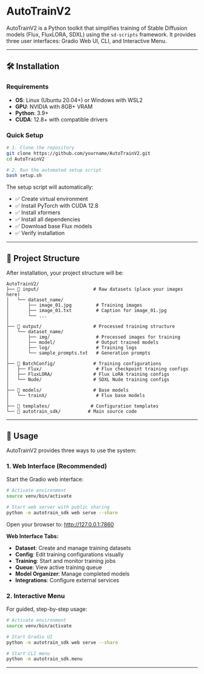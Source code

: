 # AutoTrainV2

AutoTrainV2 is a Python toolkit that simplifies training of Stable Diffusion models (Flux, FluxLORA, SDXL) using the `sd-scripts` framework. It provides three user interfaces: Gradio Web UI, CLI, and Interactive Menu.

---

## 🛠️ Installation

### Requirements
- **OS**: Linux (Ubuntu 20.04+) or Windows with WSL2
- **GPU**: NVIDIA with 8GB+ VRAM
- **Python**: 3.9+
- **CUDA**: 12.8+ with compatible drivers

### Quick Setup

```bash
# 1. Clone the repository
git clone https://github.com/yourname/AutoTrainV2.git
cd AutoTrainV2

# 2. Run the automated setup script
bash setup.sh
```

The setup script will automatically:
- ✅ Create virtual environment
- ✅ Install PyTorch with CUDA 12.8
- ✅ Install xformers
- ✅ Install all dependencies
- ✅ Download base Flux models
- ✅ Verify installation

---

## 📁 Project Structure

After installation, your project structure will be:

```
AutoTrainV2/
├── 📁 input/                    # Raw datasets (place your images here)
│   └── dataset_name/
│       ├── image_01.jpg         # Training images
│       ├── image_01.txt         # Caption for image_01.jpg
│       └── ...
│
├── 📁 output/                   # Processed training structure
│   └── dataset_name/
│       ├── img/                 # Processed images for training
│       ├── model/               # Output trained models
│       ├── log/                 # Training logs
│       └── sample_prompts.txt   # Generation prompts
│
├── 📁 BatchConfig/              # Training configurations
│   ├── Flux/                    # Flux checkpoint training configs
│   ├── FluxLORA/               # Flux LoRA training configs
│   └── Nude/                   # SDXL Nude training configs
│
├── 📁 models/                   # Base models
│   └── trainX/                  # Flux base models
│
├── 📁 templates/               # Configuration templates
└── 📁 autotrain_sdk/          # Main source code
```

---

## 🚀 Usage

AutoTrainV2 provides three ways to use the system:

### 1. Web Interface (Recommended)

Start the Gradio web interface:

```bash
# Activate environment
source venv/bin/activate

# Start web server with public sharing
python -m autotrain_sdk web serve --share
```

Open your browser to: http://127.0.0.1:7860

**Web Interface Tabs:**
- **Dataset**: Create and manage training datasets
- **Config**: Edit training configurations visually
- **Training**: Start and monitor training jobs
- **Queue**: View active training queue
- **Model Organizer**: Manage completed models
- **Integrations**: Configure external services

### 2. Interactive Menu

For guided, step-by-step usage:

```bash
# Activate environment
source venv/bin/activate

# Start Gradio UI
python -m autotrain_sdk web serve --share

# Start CLI menu
python -m autotrain_sdk.menu
```

---